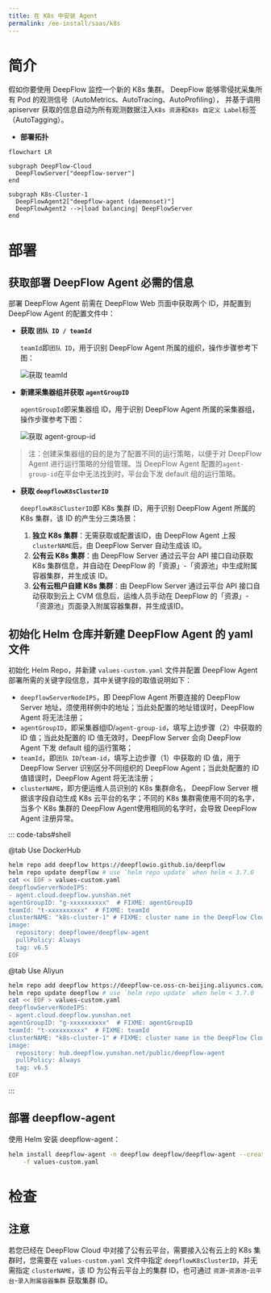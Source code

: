 ```yaml
---
title: 在 K8s 中安装 Agent
permalink: /ee-install/saas/k8s
---
```


# 简介

假如你要使用 DeepFlow 监控一个新的 K8s 集群。
DeepFlow 能够零侵扰采集所有 Pod 的观测信号（AutoMetrics、AutoTracing、AutoProfiling），
并基于调用 apiserver 获取的信息自动为所有观测数据注入`K8s 资源`和`K8s 自定义 Label`标签（AutoTagging）。

- **部署拓扑**

```mermaid
flowchart LR

subgraph DeepFlow-Cloud
  DeepFlowServer["deepflow-server"]
end

subgraph K8s-Cluster-1
  DeepFlowAgent2["deepflow-agent (daemonset)"]
  DeepFlowAgent2 -->|load balancing| DeepFlowServer
end
```

# 部署

## 获取部署 DeepFlow Agent 必需的信息

部署 DeepFlow Agent 前需在 DeepFlow Web 页面中获取两个 ID，并配置到 DeepFlow Agent 的配置文件中：

- **获取 `团队 ID / teamId`**
  
  `teamId`即`团队 ID`，用于识别 DeepFlow Agent 所属的组织，操作步骤参考下图：

   ![获取 teamId](https://yunshan-guangzhou.oss-cn-beijing.aliyuncs.com/pub/pic/20240613666aee7de4dd5.jpeg?align=center)

- **新建采集器组并获取 `agentGroupID`**

   `agentGroupId`即采集器组 ID，用于识别 DeepFlow Agent 所属的采集器组，操作步骤参考下图：

   ![获取 agent-group-id](https://yunshan-guangzhou.oss-cn-beijing.aliyuncs.com/pub/pic/20240613666aeb1bb3cb9.jpg?align=center)

> 注：创建采集器组的目的是为了配置不同的运行策略，以便于对 DeepFlow Agent 进行运行策略的分组管理。当 DeepFlow Agent 配置的`agent-group-id`在平台中无法找到时，平台会下发 default 组的运行策略。

- **获取 `deepflowK8sClusterID`**

   `deepflowK8sClusterID`即 K8s 集群 ID，用于识别 DeepFlow Agent 所属的 K8s 集群，该 ID 的产生分三类场景：
   1. **独立 K8s 集群**：无需获取或配置该ID，由 DeepFlow Agent 上报`clusterNAME`后，由 DeepFlow Server 自动生成该 ID。
   2. **公有云 K8s 集群**：由 DeepFlow Server 通过云平台 API 接口自动获取 K8s 集群信息，并自动在 DeepFlow 的「资源」-「资源池」中生成附属容器集群，并生成该 ID。
   3. **公有云租户自建 K8s 集群**：由 DeepFlow Server 通过云平台 API 接口自动获取到云上 CVM 信息后，运维人员手动在 DeepFlow 的「资源」-「资源池」页面录入附属容器集群，并生成该ID。

## 初始化 Helm 仓库并新建 DeepFlow Agent 的 yaml 文件

初始化 Helm Repo，并新建 `values-custom.yaml` 文件并配置 DeepFlow Agent 部署所需的关键字段信息，其中关键字段的取值说明如下：
- `deepflowServerNodeIPS`，即 DeepFlow Agent 所要连接的 DeepFlow Server 地址，须使用样例中的地址；当此处配置的地址错误时，DeepFlow Agent 将无法注册；
- `agentGroupID`，即采集器组ID/`agent-group-id`，填写上边步骤（2）中获取的 ID 值；当此处配置的 ID 值无效时，DeepFlow Server 会向 DeepFlow Agent 下发 default 组的运行策略；
- `teamId`，即`团队 ID`/`team-id`，填写上边步骤（1）中获取的 ID 值，用于 DeepFlow Server 识别区分不同组织的 DeepFlow Agent；当此处配置的 ID 值错误时，DeepFlow Agent 将无法注册；
- `clusterNAME`，即方便运维人员识别的 K8s 集群命名， DeepFlow Server 根据该字段自动生成 K8s 云平台的名字；不同的 K8s 集群需使用不同的名字，当多个 K8s 集群的 DeepFlow Agent使用相同的名字时，会导致 DeepFlow Agent 注册异常。


::: code-tabs#shell

@tab Use DockerHub

```bash
helm repo add deepflow https://deepflowio.github.io/deepflow
helm repo update deepflow # use `helm repo update` when helm < 3.7.0
cat << EOF > values-custom.yaml
deepflowServerNodeIPS:
- agent.cloud.deepflow.yunshan.net
agentGroupID: "g-xxxxxxxxxx"  # FIXME: agentGroupID
teamId: "t-xxxxxxxxxx"  # FIXME: teamId
clusterNAME: "k8s-cluster-1" # FIXME: cluster name in the DeepFlow Cloud
image:
  repository: deepflowee/deepflow-agent
  pullPolicy: Always
  tag: v6.5
EOF
```

@tab Use Aliyun

```bash
helm repo add deepflow https://deepflow-ce.oss-cn-beijing.aliyuncs.com/chart/stable
helm repo update deepflow # use `helm repo update` when helm < 3.7.0
cat << EOF > values-custom.yaml
deepflowServerNodeIPS:
- agent.cloud.deepflow.yunshan.net
agentGroupID: "g-xxxxxxxxxx"  # FIXME: agentGroupID
teamId: "t-xxxxxxxxxx"  # FIXME: teamId
clusterNAME: "k8s-cluster-1" # FIXME: cluster name in the DeepFlow Cloud
image:
  repository: hub.deepflow.yunshan.net/public/deepflow-agent
  pullPolicy: Always
  tag: v6.5
EOF
```

:::

## 部署 deepflow-agent

使用 Helm 安装 deepflow-agent：

```bash
helm install deepflow-agent -n deepflow deepflow/deepflow-agent --create-namespace \
    -f values-custom.yaml
```

# 检查


## 注意

若您已经在 DeepFlow Cloud 中对接了公有云平台，需要接入公有云上的 K8s 集群时，您需要在 `values-custom.yaml` 文件中指定
`deepflowK8sClusterID`，并无需指定 `clusterNAME`，该 ID 为公有云平台上的集群 ID，也可通过 `资源`-`资源池`-`云平台`-`录入附属容器集群` 获取集群 ID。
